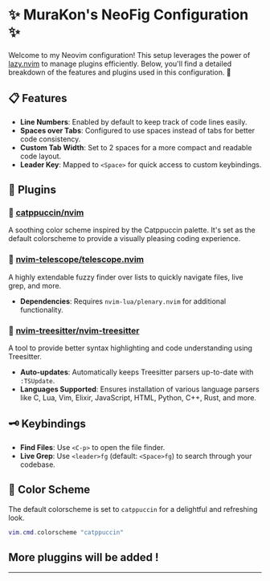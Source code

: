 
# ✨ MuraKon's NeoFig Configuration ✨

Welcome to my Neovim configuration! This setup leverages the power of [lazy.nvim](https://github.com/folke/lazy.nvim) to manage plugins efficiently. Below, you'll find a detailed breakdown of the features and plugins used in this configuration. 🚀

## 📋 Features

- **Line Numbers**: Enabled by default to keep track of code lines easily.
- **Spaces over Tabs**: Configured to use spaces instead of tabs for better code consistency.
- **Custom Tab Width**: Set to 2 spaces for a more compact and readable code layout.
- **Leader Key**: Mapped to `<Space>` for quick access to custom keybindings.

## 🔌 Plugins

### 🌟 [catppuccin/nvim](https://github.com/catppuccin/nvim)
A soothing color scheme inspired by the Catppuccin palette. It's set as the default colorscheme to provide a visually pleasing coding experience.

### 🔭 [nvim-telescope/telescope.nvim](https://github.com/nvim-telescope/telescope.nvim)
A highly extendable fuzzy finder over lists to quickly navigate files, live grep, and more.
- **Dependencies**: Requires `nvim-lua/plenary.nvim` for additional functionality.

### 🌳 [nvim-treesitter/nvim-treesitter](https://github.com/nvim-treesitter/nvim-treesitter)
A tool to provide better syntax highlighting and code understanding using Treesitter.
- **Auto-updates**: Automatically keeps Treesitter parsers up-to-date with `:TSUpdate`.
- **Languages Supported**: Ensures installation of various language parsers like C, Lua, Vim, Elixir, JavaScript, HTML, Python, C++, Rust, and more.

## 🗝️ Keybindings

- **Find Files**: Use `<C-p>` to open the file finder.
- **Live Grep**: Use `<leader>fg` (default: `<Space>fg`) to search through your codebase.

## 🌈 Color Scheme

The default colorscheme is set to `catppuccin` for a delightful and refreshing look.

```lua
vim.cmd.colorscheme "catppuccin"
```
## More pluggins will be added !

---
